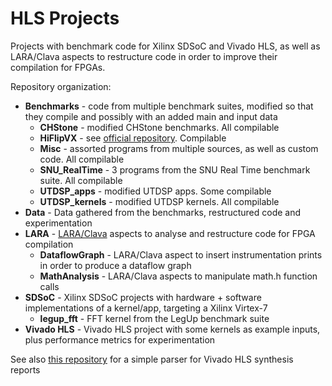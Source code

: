 # HLS Projects

Projects with benchmark code for Xilinx SDSoC and Vivado HLS, as well as LARA/Clava aspects to restructure code in order to improve their compilation for FPGAs.

Repository organization:

* **Benchmarks** - code from multiple benchmark suites, modified so that they compile and possibly with an added main and input data
    * **CHStone** - modified CHStone benchmarks. All compilable
    * **HiFlipVX** - see [official repository](https://github.com/TUD-ADS/HiFlipVX/tree/master/Source). Compilable
    * **Misc** - assorted programs from multiple sources, as well as custom code. All compilable
    * **SNU_RealTime** - 3 programs from the SNU Real Time benchmark suite. All compilable
    * **UTDSP_apps** - modified UTDSP apps. Some compilable
    * **UTDSP_kernels** - modified UTDSP kernels. All compilable
* **Data** - Data gathered from the benchmarks, restructured code and experimentation
* **LARA** - [LARA/Clava](http://specs.fe.up.pt/tools/clava/) aspects to analyse and restructure code for FPGA compilation
    * **DataflowGraph** - LARA/Clava aspect to insert instrumentation prints in order to produce a dataflow graph
    * **MathAnalysis** - LARA/Clava aspects to manipulate math.h function calls
* **SDSoC** - Xilinx SDSoC projects with hardware + software implementations of a kernel/app, targeting a Xilinx Virtex-7
    * **legup_fft** - FFT kernel from the LegUp benchmark suite
* **Vivado HLS** - Vivado HLS project with some kernels as example inputs, plus performance metrics for experimentation

See also [this repository](https://github.com/tiagolascasas/Vivado-HLS-Report-Parser) for a simple parser for Vivado HLS synthesis reports